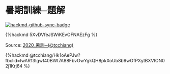 # 暑期訓練─題解

[![hackmd-github-sync-badge](https://hackmd.io/4PwuVAp6QqOa3-ZRdfzN0A/badge)](https://hackmd.io/4PwuVAp6QqOa3-ZRdfzN0A)


{%hackmd 5XvDVfeJSWiKEvOFNAEzFg %}



Source: [2020_暑訓─(@tcchiang)](https://hackmd.io/@tcchiang/Hk1oAePJw?fbclid=IwAR13Igwf40BWt7A88FbvOwYgkQH8pkXoUb8b9wOfPXytBXVION02j1Krj64)

{%hackmd @tcchiang/Hk1oAePJw?fbclid=IwAR13Igwf40BWt7A88FbvOwYgkQH8pkXoUb8b9wOfPXytBXVION02j1Krj64 %}


